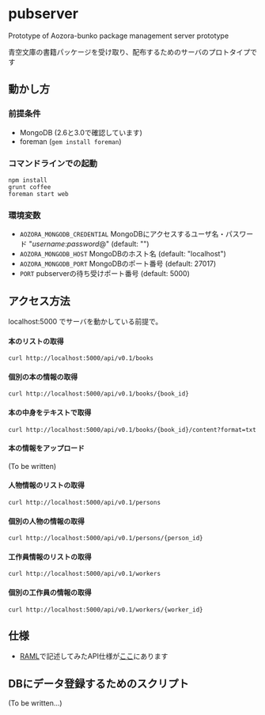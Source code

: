 # pubserver
Prototype of Aozora-bunko package management server prototype

青空文庫の書籍パッケージを受け取り、配布するためのサーバのプロトタイプです

## 動かし方

### 前提条件
* MongoDB (2.6と3.0で確認しています)
* foreman (`gem install foreman`)


### コマンドラインでの起動
```
npm install
grunt coffee
foreman start web
```

### 環境変数

* `AOZORA_MONGODB_CREDENTIAL` MongoDBにアクセスするユーザ名・パスワード "*username*:*password*@" (default: "")
* `AOZORA_MONGODB_HOST` MongoDBのホスト名 (default: "localhost")
* `AOZORA_MONGODB_PORT` MongoDBのポート番号 (default: 27017)
* `PORT` pubserverの待ち受けポート番号 (default: 5000)

## アクセス方法

localhost:5000 でサーバを動かしている前提で。

#### 本のリストの取得
```
curl http://localhost:5000/api/v0.1/books
```

#### 個別の本の情報の取得
```
curl http://localhost:5000/api/v0.1/books/{book_id}
```

#### 本の中身をテキストで取得
```
curl http://localhost:5000/api/v0.1/books/{book_id}/content?format=txt
```

#### 本の情報をアップロード
(To be written)

#### 人物情報のリストの取得
```
curl http://localhost:5000/api/v0.1/persons
```

#### 個別の人物の情報の取得
```
curl http://localhost:5000/api/v0.1/persons/{person_id}
```

#### 工作員情報のリストの取得
```
curl http://localhost:5000/api/v0.1/workers
```

#### 個別の工作員の情報の取得
```
curl http://localhost:5000/api/v0.1/workers/{worker_id}
```

## 仕様
* [RAML](http://raml.org/)で記述してみたAPI仕様が[ここ](./pubserver.raml)にあります

## DBにデータ登録するためのスクリプト

(To be written...)
